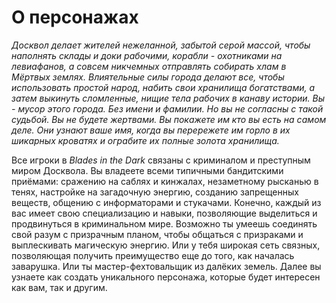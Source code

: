 # О персонажах

_Досквол делает жителей нежеланной, забытой серой массой, чтобы наполнять склады и доки рабочими, корабли - охотниками на левиафанов, а совсем никчемных отправлять собирать хлам в Мёртвых землях. Влиятельные силы города делают все, чтобы использовать простой народ, набить свои хранилища богатствами, а затем выкинуть сломленные, нищие тела рабочих в канаву истории. Вы - мусор этого города. Без имени и фамилии. Но вы не согласны с такой судьбой. Вы не будете жертвами. Вы покажете им кто вы есть на самом деле. Они узнают ваше имя, когда вы перережете им горло в их шикарных кроватях и ограбите их полные золота хранилища._

Все игроки в _Blades in the Dark_ связаны с криминалом и преступным миром Досквола. Вы владеете всеми типичными бандитскими приёмами: сражению на саблях и кинжалах, незаметному рысканью в тенях, настройке на загадочную энергию, созданию запрещенных веществ, общению с информаторами и стукачами. Конечно, каждый из вас имеет свою специализацию и навыки, позволяющие выделиться и продвинуться в криминальном мире. Возможно ты умеешь соединять свой разум с призрачным планом, чтобы общаться с призраками и выплескивать магическую энергию. Или у тебя широкая сеть связных, позволяющая получить преимущество еще до того, как началась заварушка. Или ты мастер-фехтовальщик из далёких земель. Далее вы узнаете как создать уникального персонажа, которые будет интересен как вам, так и другим.
